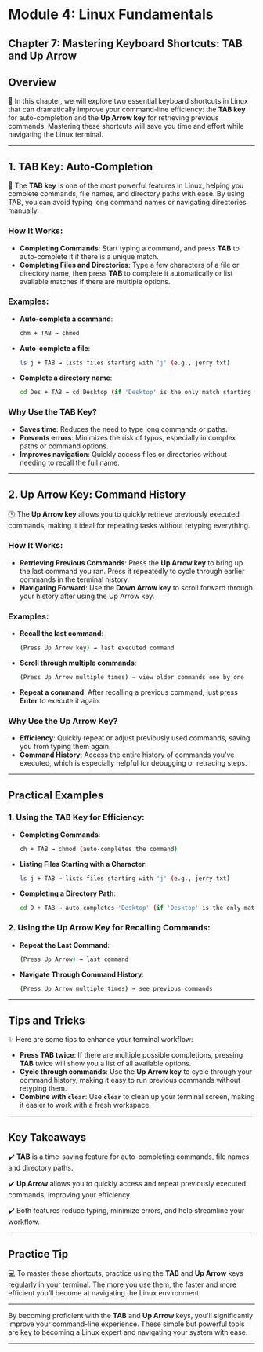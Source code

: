 # **Module 4: Linux Fundamentals**

## **Chapter 7: Mastering Keyboard Shortcuts: TAB and Up Arrow**

## **Overview**

📖 In this chapter, we will explore two essential keyboard shortcuts in Linux that can dramatically improve your command-line efficiency: the **TAB key** for auto-completion and the **Up Arrow key** for retrieving previous commands. Mastering these shortcuts will save you time and effort while navigating the Linux terminal.

---

## **1. TAB Key: Auto-Completion**

🔑 The **TAB key** is one of the most powerful features in Linux, helping you complete commands, file names, and directory paths with ease. By using TAB, you can avoid typing long command names or navigating directories manually.

### **How It Works:**
- **Completing Commands**: Start typing a command, and press **TAB** to auto-complete it if there is a unique match.
- **Completing Files and Directories**: Type a few characters of a file or directory name, then press **TAB** to complete it automatically or list available matches if there are multiple options.

### **Examples:**
- **Auto-complete a command**: 
  ```bash
  chm + TAB → chmod
  ```
- **Auto-complete a file**:
  ```bash
  ls j + TAB → lists files starting with 'j' (e.g., jerry.txt)
  ```
- **Complete a directory name**:
  ```bash
  cd Des + TAB → cd Desktop (if 'Desktop' is the only match starting with 'Des')
  ```

### **Why Use the TAB Key?**
- **Saves time**: Reduces the need to type long commands or paths.
- **Prevents errors**: Minimizes the risk of typos, especially in complex paths or command options.
- **Improves navigation**: Quickly access files or directories without needing to recall the full name.

---

## **2. Up Arrow Key: Command History**

🕒 The **Up Arrow key** allows you to quickly retrieve previously executed commands, making it ideal for repeating tasks without retyping everything.

### **How It Works:**
- **Retrieving Previous Commands**: Press the **Up Arrow key** to bring up the last command you ran. Press it repeatedly to cycle through earlier commands in the terminal history.
- **Navigating Forward**: Use the **Down Arrow key** to scroll forward through your history after using the Up Arrow key.

### **Examples:**
- **Recall the last command**:
  ```bash
  (Press Up Arrow key) → last executed command
  ```
- **Scroll through multiple commands**:
  ```bash
  (Press Up Arrow multiple times) → view older commands one by one
  ```
- **Repeat a command**: After recalling a previous command, just press **Enter** to execute it again.

### **Why Use the Up Arrow Key?**
- **Efficiency**: Quickly repeat or adjust previously used commands, saving you from typing them again.
- **Command History**: Access the entire history of commands you've executed, which is especially helpful for debugging or retracing steps.

---

## **Practical Examples**

### **1. Using the TAB Key for Efficiency:**
- **Completing Commands**: 
  ```bash
  ch + TAB → chmod (auto-completes the command)
  ```
- **Listing Files Starting with a Character**: 
  ```bash
  ls j + TAB → lists files starting with 'j' (e.g., jerry.txt)
  ```
- **Completing a Directory Path**: 
  ```bash
  cd D + TAB → auto-completes 'Desktop' (if 'Desktop' is the only match)
  ```

### **2. Using the Up Arrow Key for Recalling Commands:**
- **Repeat the Last Command**: 
  ```bash
  (Press Up Arrow) → last command
  ```
- **Navigate Through Command History**: 
  ```bash
  (Press Up Arrow multiple times) → see previous commands
  ```

---

## **Tips and Tricks**

✨ Here are some tips to enhance your terminal workflow:

- **Press TAB twice**: If there are multiple possible completions, pressing **TAB** twice will show you a list of all available options.
- **Cycle through commands**: Use the **Up Arrow key** to cycle through your command history, making it easy to run previous commands without retyping them.
- **Combine with `clear`**: Use **`clear`** to clean up your terminal screen, making it easier to work with a fresh workspace.

---

## **Key Takeaways**

✔️ **TAB** is a time-saving feature for auto-completing commands, file names, and directory paths.

✔️ **Up Arrow** allows you to quickly access and repeat previously executed commands, improving your efficiency.

✔️ Both features reduce typing, minimize errors, and help streamline your workflow.

---

## **Practice Tip**

💻 To master these shortcuts, practice using the **TAB** and **Up Arrow** keys regularly in your terminal. The more you use them, the faster and more efficient you’ll become at navigating the Linux environment.

--- 

By becoming proficient with the **TAB** and **Up Arrow** keys, you'll significantly improve your command-line experience. These simple but powerful tools are key to becoming a Linux expert and navigating your system with ease.

--- 
